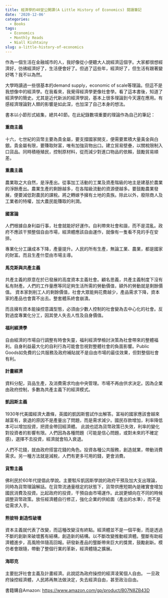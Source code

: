 ```yaml
---
title: 經濟學的40堂公開課(A Little History of Economics) 閱讀筆記
date: '2020-12-06'
categories:
  - Books
tags:
  - Economics
  - Monthly Reads
  - Niall Kishtainy
slug: a-little-history-of-economics
---
```


作為一個生活在金融城市的人，我好像從小便聽大人說經濟這個字。大家都很想經濟好，彷彿經濟好了，生活便會好了。但過了這些年，經濟好了，但生活有跟著變好嗎？我不以為然。

大學時讀過一些很基本的demand supply，economic of scale等理論。但這不是我想像中的經濟學。在我看來，我覺得經濟學更像社會學。看了這本書後，知道了經濟學的簡史。尤其是近代新派的經濟學說，基本上很多理論到今天還在應用。有感經濟理論對人類的影響是如此深，也加深了自己本身的想法。

書本以小節形式結集，總共40節。在此紀錄數項重要的理論作為自己的筆記：

#### 重商主義

十六，七世紀的貨幣主要為貴金屬，要支撐國家開支，便需要累積大量黃金與白銀。貴金屬有限，要賺取財富，唯有加強貨物出口。建立貿易壁壘，以關稅限制入口貨品。同時積極殖民，控制原材料，從而減少對進口物品的依賴，鼓勵貿易順差。

#### 重農主義

農業取之大自然，是淨產出。從事加工活動的工業及資產階級的地主是建基於農業的淨餘產出。農業生產的剩餘越多，在各階級流動的資源便越多。要鼓勵農業發展，便要減低對農民的課稅。將之轉嫁予擁有土地的貴族。除此以外，廢除商人及工業者的特權，加大農民能賺取的利潤。

#### 國富論

人們根據自身利益行事，社會就能好好運作。自利帶來社會和諧，而不是混亂。政府不應該干預整個自由市場，經濟體應該自由運作，就像有一隻看不見的手在安排。

專業化分工讓成本下降，產量提升。人民的所有生產，無論工業、農業，都是國家的財富。而且生產什麼由市場主導。

#### 馬克斯與共產主義

共產主義的原意在於已發展的高度資本主義社會。顧名思義，共產主義制度下沒有私有財產。人們的工作量應等同足夠生活所需的勞動價值，額外的勞動就是剩餘價值。
資本家剝削工人的剩餘價值，社會大眾能夠花費越少，產品需求下降，資本家的產品也會賣不出去。整套體系終會崩潰。

而且擁有資本能操控意識型態，必須由少數人控制的社會變為去中心化的社會。反對過度專業化分工，因其使人失去人性及自身價值。

#### 福利經濟學

自由經濟的市場自行調整有時會失靈，福利經濟學檢討決策為社會帶來的整體福利。自身利益最大化的自利行為可能會忽視對整體社會的負面影響。Public Goods如免費的公共服務及政府補貼就不是自由市場的最佳效果，但對整個社會有利。

#### 計畫經濟 

資料分配，貨品生產，及消費需求均由中央管理。市場不再由供求決定。因為企業由政府控制，多數為共產主義下的經濟模式。

#### 凱因斯主義

1930年代美國經濟大蕭條，英國的凱因斯嘗試作出解答。富裕的國家應該會越來越富有，衰退的原因不是產量出了問題，而是需求減少。國民存款增加，利率降低本可以增加投資，把資金帶回經濟體。
此說也認為貨幣政策已失效，利率的變化對投資者的影響有限。人們因為各種問題（可能是信心問題，或對未來的不確定感)，選擇不去投資，經濟就會陷入衰退。

人們不花錢，就由政府搭當花錢的角色。投資各種公共服務，創造就業，帶動消費需求。另一種方法就是減稅，人們有更多可用的錢，更會消費。

#### 貨幣主義

佛利民於60年代提倡此學說。主要駁斥凱因斯學說的政府干預及加大支出理論，同時為貨幣理論解話。在貨幣流通量穩定的狀態下，貨幣供應短期內是確實會增加國民消費及投資。比起政府的投資，干預自由市場運作。此說更傾向在不同的時候調整貨幣政策。放任經濟體自行修正，強化企業的供給面（產出的水準），而不是從需求入手。

#### 熊彼特 創造性破壞

資本主義就代表了改變，而這種改變沒有終點。經濟體並不是一個平衡，而是透過不斷的創新來破壞舊有結構，創造新的結構。以不斷改變推動經濟體。壟斷有助經濟體進步，高風險伴隨高回報。研發新產品的壟斷帶來巨大的獎賞，鼓勵創新。模仿者會跟隨，帶動了整個行業的革新，經濟體隨之擴展。

#### 海耶克

主要批評社會主義及計畫經濟。此說認為政府操控的經濟凌駕個人自由。
一旦政府操控經濟體，人民將再無法做決定，失去經濟自由，甚至政治自由。


書籍購自Amazon:
https://www.amazon.com/gp/product/B07N8ZB43D
